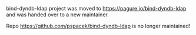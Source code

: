 bind-dyndb-ldap project was moved to
https://pagure.io/bind-dyndb-ldap
and was handed over to a new maintainer.

Repo https://github.com/pspacek/bind-dyndb-ldap is no longer maintained!
